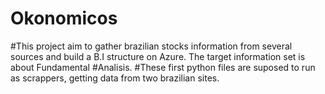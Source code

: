 # Okonomicos
#This project aim to gather brazilian stocks information from several sources and build a B.I structure on Azure. The target information set is about Fundamental #Analisis.
#These first python files are suposed to run as scrappers, getting data from two brazilian sites. 
